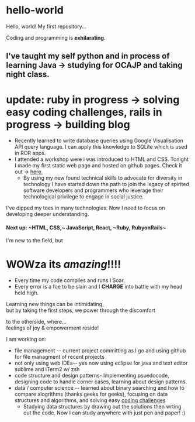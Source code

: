 # hello-world
Hello, world! My first repository...

Coding and programming is **exhilarating**. 
## I've taught my self python and in process of learning Java -> studying for OCAJP and taking night class. 
# update: ruby in progress -> solving easy coding challenges, rails in progress -> building blog
 - Recently learned to write database queries using Google Visualisation API query language. I can apply this knowledge to SQLite which is used in ROR apps.
 - I attended a workshop were i was introduced to HTML and CSS. Tonight I made my first static web page and hosted on github pages. Check it out -> [here.](https://qqdipps.github.io/)
      - By using my new found technical skills to advocate for diversity in technology I have started down the path to join the legacy of spirited software developers and programmers who leverage their technological privilege to engage in social justice. 
 
 I've dipped my toes in many technologies. Now I need to focus on developing deeper understanding.
#### Next up: ~HTML, CSS,~ JavaScript, React, ~Ruby, RubyonRails~  

I'm new to the field, but
# WOWza its _amazing_!!!!   
  * Every time my code compiles and runs I Soar.   
  * Every error is a foe to be slain and I **CHARGE** into battle with my head held high.  
  

Learning new things can be intimidating,   
  but by taking the first steps, we power through the discomfort
  
  to the otherside, where...  
    feelings of joy & empowerment reside!
    
I am working on:  
* file management -- current project committing as I go and using github for file managment of recent projects
* not only using web IDEs-- yes now using eclipse for java and text editor sublime and iTerm2 w/ zsh
* code structure and design patterns- Implementing psuedocode, designing code to handle corner cases, learning about design patterns.
* data / computer science -- learned about binary searching and how to compare alogrithms (thanks geeks for geeks), focusing on data structures and algorithms, and solving easy [coding challenges](https://www.hackerrank.com) 
    - Studying data structures by drawing out the solutions then wrting out the code. Now I can study anywhere with just pen and paper! :)
    
